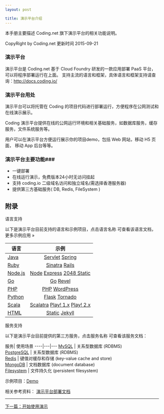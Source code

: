 ```yaml
---
layout: post

title: 演示平台介绍
---
```


本手册主要描述 Coding.net 旗下演示平台的相关功能说明。

CopyRight by Coding.net  更新时间 2015-09-21

### 演示平台 ###

演示平台是 Coding.net 基于 Cloud Foundry 研发的一款应用部署 PaaS 平台，可以将程序部署运行在上面。
支持主流的语言和框架，具体语言和框架支持请查询：http://docs.coding.io/


### 演示平台用处 ###

演示平台可以将托管在 Coding 的项目代码进行部署运行，方便程序在公网测试和在线演示展示。

Coding 演示平台提供在线的公网运行环境和相关基础服务，如数据库服务，缓存服务，文件系统服务等。

用户可以在演示平台方便运行展示你的项目demo，包括 Web 网站，移动 H5 页面， 移动 App 后台等等。


### 演示平台主要功能###

 - 一键部署
 - 在线运行演示，免费版本24小时无访问挂起
 - 支持 coding.io 二级域名访问和独立域名(需选择香港服务器)
 - 提供第三方基础服务( DB, Redis, FileSystem )
 

附录
---

语言支持

以下是演示平台目前支持的语言和示例项目，点击语言名称 可查看该语言文档，更多示例应用 »

语言|	示例
---| :----: 
[Java](http://docs.coding.io/languages/java/)	 | [Servlet](https://coding.net/u/demo/p/java-hello) [Spring](https://coding.net/u/demo/p/spring-hello)
[Ruby](http://docs.coding.io/languages/ruby/) | [Sinatra](https://coding.net/u/demo/p/ruby-hello) [Rails](https://coding.net/u/demo/p/rails-hello)
[Node.js](http://docs.coding.io/languages/nodejs/) | [Node](https://coding.net/u/demo/p/node-hello) [Express](https://coding.net/u/demo/p/express-hello) [2048 Static](https://coding.net/u/demo/p/node-2048)
[Go](http://docs.coding.io/languages/go/) |	[Go](https://coding.net/u/demo/p/go-hello) [Revel](https://coding.net/u/demo/p/revel-chat) 
[PHP](http://docs.coding.io/languages/php/) |	[PHP](https://coding.net/u/demo/p/php-hello) [WordPress](https://coding.net/u/demo/p/php-wordpress)
[Python](http://docs.coding.io/languages/python/) | [Flask](https://coding.net/u/demo/p/python-hello) [Tornado](https://coding.net/u/demo/p/python-tornado)
[Scala](http://docs.coding.io/languages/scala/) | [Scalatra](https://coding.net/u/demo/p/scala-hello) [Play! 1.x](https://coding.net/u/demo/p/play-hello) [Play! 2.x](https://coding.net/u/demo/p/play2-hello)
[HTML](http://docs.coding.io/languages/html/) | [Static](https://coding.net/u/demo/p/static-site) [Jekyll](https://coding.net/u/bluishoul/p/static-web)

服务支持

以下是演示平台目前提供的第三方服务，点击服务名称 可查看该服务文档：

服务|  使用场景
----|---|---
[MySQL](http://docs.coding.io/services/mysql/) |	关系型数据库 (RDBMS)  
[PostgreSQL](http://docs.coding.io/services/postgresql/)	| 关系型数据库 (RDBMS)   
[Redis](http://docs.coding.io/services/redis/) | 键值对缓存和存储 (key-value cache and store)  
[MongoDB](http://docs.coding.io/services/mongodb/) | 文档数据库 (document database)  
[Filesystem](http://docs.coding.io/services/filesystem/) | 文件持久化 (persistent filesystem)  

示例项目：[Demo](https://coding.net/u/demo/p/node-2048)

相关参考资料： 
[演示平台部署文档](http://docs.coding.io)

---


  <div class="footer-nav">
  <div class="right-nav"><a href="/help/doc/paas/getting-started.html">下一篇：开始使用演示</a><i class="fa fa-angle-right"></i></div>
  </div>

